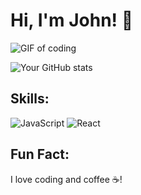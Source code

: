 # Hi, I'm John! 👋

![GIF of coding](https://media.giphy.com/media/13HgwGsXF0aiGY/giphy.gif)

![Your GitHub stats](https://github-readme-stats.vercel.app/api?username=YOUR_USERNAME)

## Skills:
![JavaScript](https://img.shields.io/badge/-JavaScript-F7DF1E?style=flat&logo=javascript&logoColor=white)
![React](https://img.shields.io/badge/-React-61DAFB?style=flat&logo=react&logoColor=white)

## Fun Fact:
I love coding and coffee ☕!
